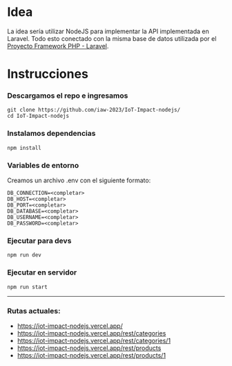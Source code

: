 # Idea

La idea sería utilizar NodeJS para implementar la API implementada en Laravel. Todo esto conectado con la misma base de datos utilizada por el [Proyecto Framework PHP - Laravel](https://github.com/iaw-2023/IoT-Impact-laravel).



# Instrucciones

### Descargamos el repo e ingresamos
```
git clone https://github.com/iaw-2023/IoT-Impact-nodejs/
cd IoT-Impact-nodejs
```

### Instalamos dependencias
```
npm install
```

### Variables de entorno
Creamos un archivo .env con el siguiente formato:
```
DB_CONNECTION=<completar>
DB_HOST=<completar>
DB_PORT=<completar>
DB_DATABASE=<completar>
DB_USERNAME=<completar>
DB_PASSWORD=<completar>
```
  
### Ejecutar para devs
```
npm run dev
```

### Ejecutar en servidor
```
npm run start
```

---


### Rutas actuales:

- https://iot-impact-nodejs.vercel.app/
- https://iot-impact-nodejs.vercel.app/rest/categories
- https://iot-impact-nodejs.vercel.app/rest/categories/1
- https://iot-impact-nodejs.vercel.app/rest/products
- https://iot-impact-nodejs.vercel.app/rest/products/1

